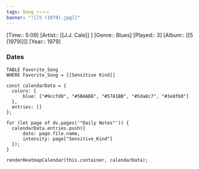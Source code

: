```yaml
---
tags: Song ⭐⭐⭐⭐ 
banner: "![[5 (1979).jpg]]"
---
```

[Time:: 5:09]
[Artist:: [[J.J. Cale]] ]
[Genre:: Blues]
[Played:: 3]
[Album:: [[5 (1979)]]]
[Year:: 1979]
### Dates
````dataview
TABLE Favorite_Song
WHERE Favorite_Song = [[Sensitive Kind]]
````
  ```dataviewjs
const calendarData = { 
	colors: { 
		blue: ["#9ccfd8", "#5BAAB8", "#57A1BB", "#5da8c7", "#3e8fb0"] 
	}, 
	entries: [] 
}; 

for (let page of dv.pages('"Daily Notes"')) { 
	calendarData.entries.push({ 
		date: page.file.name, 
		intensity: page["Sensitive_Kind"]
	}); 
} 

renderHeatmapCalendar(this.container, calendarData);
```
